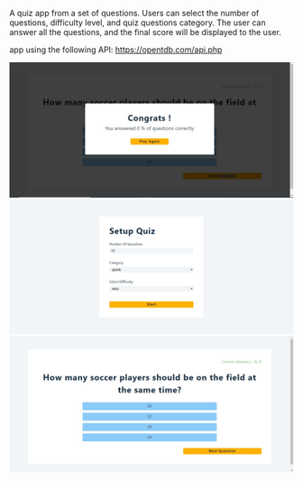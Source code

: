 A quiz app from a set of questions. Users can select the number of questions,
difficulty level, and quiz questions category. The user can answer all the questions, and the final score will
be displayed to the user.

app using the following API:
https://opentdb.com/api.php

![alt text](finalModal.jpg)
![alt text](homepage.jpg)
![alt text](questions.jpg)